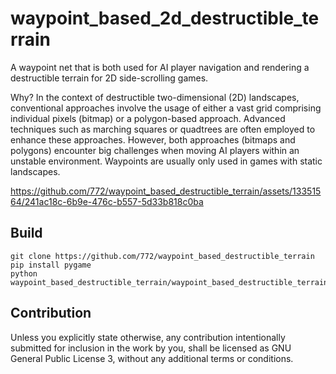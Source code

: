 # waypoint_based_2d_destructible_terrain

A waypoint net that is both used for AI player navigation and rendering a destructible terrain for 2D side-scrolling games. 

Why? In the context of destructible two-dimensional (2D) landscapes, conventional approaches involve the usage of either a vast grid comprising individual pixels (bitmap) or a polygon-based approach. Advanced techniques such as marching squares or quadtrees are often employed to enhance these approaches. However, both approaches (bitmaps and polygons) encounter big challenges when moving AI players within an unstable environment. Waypoints are usually only used in games with static landscapes.

https://github.com/772/waypoint_based_destructible_terrain/assets/13351564/241ac18c-6b9e-476c-b557-5d33b818c0ba

## Build

```
git clone https://github.com/772/waypoint_based_destructible_terrain
pip install pygame
python waypoint_based_destructible_terrain/waypoint_based_destructible_terrain.py
```

## Contribution

Unless you explicitly state otherwise, any contribution intentionally submitted for inclusion in the work by you, shall be licensed as GNU General Public License 3, without any additional terms or conditions.
